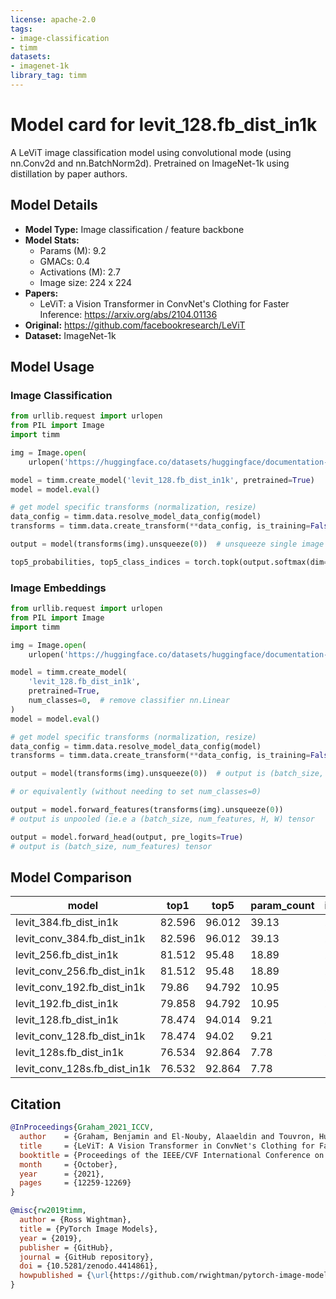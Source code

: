 ```yaml
---
license: apache-2.0
tags:
- image-classification
- timm
datasets:
- imagenet-1k
library_tag: timm
---
```

# Model card for levit_128.fb_dist_in1k

A LeViT image classification model using convolutional mode (using nn.Conv2d and nn.BatchNorm2d). Pretrained on ImageNet-1k using distillation by paper authors.


## Model Details
- **Model Type:** Image classification / feature backbone
- **Model Stats:**
  - Params (M): 9.2
  - GMACs: 0.4
  - Activations (M): 2.7
  - Image size: 224 x 224
- **Papers:**
  - LeViT: a Vision Transformer in ConvNet's Clothing for Faster Inference: https://arxiv.org/abs/2104.01136
- **Original:** https://github.com/facebookresearch/LeViT
- **Dataset:** ImageNet-1k

## Model Usage
### Image Classification
```python
from urllib.request import urlopen
from PIL import Image
import timm

img = Image.open(
    urlopen('https://huggingface.co/datasets/huggingface/documentation-images/resolve/main/beignets-task-guide.png'))

model = timm.create_model('levit_128.fb_dist_in1k', pretrained=True)
model = model.eval()

# get model specific transforms (normalization, resize)
data_config = timm.data.resolve_model_data_config(model)
transforms = timm.data.create_transform(**data_config, is_training=False)

output = model(transforms(img).unsqueeze(0))  # unsqueeze single image into batch of 1

top5_probabilities, top5_class_indices = torch.topk(output.softmax(dim=1) * 100, k=5)
```

### Image Embeddings
```python
from urllib.request import urlopen
from PIL import Image
import timm

img = Image.open(
    urlopen('https://huggingface.co/datasets/huggingface/documentation-images/resolve/main/beignets-task-guide.png'))

model = timm.create_model(
    'levit_128.fb_dist_in1k',
    pretrained=True,
    num_classes=0,  # remove classifier nn.Linear
)
model = model.eval()

# get model specific transforms (normalization, resize)
data_config = timm.data.resolve_model_data_config(model)
transforms = timm.data.create_transform(**data_config, is_training=False)

output = model(transforms(img).unsqueeze(0))  # output is (batch_size, num_features) shaped tensor

# or equivalently (without needing to set num_classes=0)

output = model.forward_features(transforms(img).unsqueeze(0))
# output is unpooled (ie.e a (batch_size, num_features, H, W) tensor

output = model.forward_head(output, pre_logits=True)
# output is (batch_size, num_features) tensor
```

## Model Comparison
|model                              |top1  |top5  |param_count|img_size|
|-----------------------------------|------|------|-----------|--------|
|levit_384.fb_dist_in1k             |82.596|96.012|39.13      |224     |
|levit_conv_384.fb_dist_in1k        |82.596|96.012|39.13      |224     |
|levit_256.fb_dist_in1k             |81.512|95.48 |18.89      |224     |
|levit_conv_256.fb_dist_in1k        |81.512|95.48 |18.89      |224     |
|levit_conv_192.fb_dist_in1k        |79.86 |94.792|10.95      |224     |
|levit_192.fb_dist_in1k             |79.858|94.792|10.95      |224     |
|levit_128.fb_dist_in1k             |78.474|94.014|9.21       |224     |
|levit_conv_128.fb_dist_in1k        |78.474|94.02 |9.21       |224     |
|levit_128s.fb_dist_in1k            |76.534|92.864|7.78       |224     |
|levit_conv_128s.fb_dist_in1k       |76.532|92.864|7.78       |224     |

## Citation
```bibtex
@InProceedings{Graham_2021_ICCV,
  author    = {Graham, Benjamin and El-Nouby, Alaaeldin and Touvron, Hugo and Stock, Pierre and Joulin, Armand and Jegou, Herve and Douze, Matthijs},
  title     = {LeViT: A Vision Transformer in ConvNet's Clothing for Faster Inference},
  booktitle = {Proceedings of the IEEE/CVF International Conference on Computer Vision (ICCV)},
  month     = {October},
  year      = {2021},
  pages     = {12259-12269}
}
```
```bibtex
@misc{rw2019timm,
  author = {Ross Wightman},
  title = {PyTorch Image Models},
  year = {2019},
  publisher = {GitHub},
  journal = {GitHub repository},
  doi = {10.5281/zenodo.4414861},
  howpublished = {\url{https://github.com/rwightman/pytorch-image-models}}
}
```
